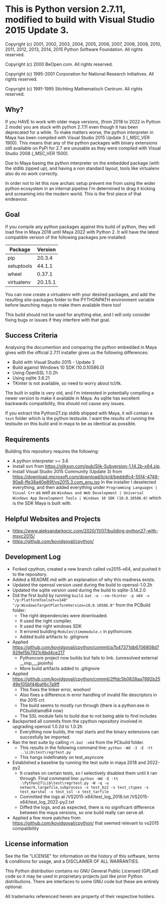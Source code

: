 This is Python version 2.7.11, modified to build with Visual Studio 2015 Update 3.
==================================================================================

Copyright (c) 2001, 2002, 2003, 2004, 2005, 2006, 2007, 2008, 2009, 2010, 2011,
2012, 2013, 2014, 2015 Python Software Foundation.  All rights reserved.

Copyright (c) 2000 BeOpen.com.
All rights reserved.

Copyright (c) 1995-2001 Corporation for National Research Initiatives.
All rights reserved.

Copyright (c) 1991-1995 Stichting Mathematisch Centrum.
All rights reserved.

Why?
----

If you HAVE to work with older maya versions, (from 2018 to 2022 in Python 2
mode) you are stuck with python 2.7.11 even though it has been deprecated for
a while. To make matters worse, the python interpreter in Maya has been 
compiled with Visual Studio 2015 Update 3 (_MSC_VER 1900). This means that any
of the python packages with binary extensions still available on PyPi for 2.7 
are unusable as they were compiled with Visual Studio 2008 (_MSC_VER 1500).

Due to Maya basing the python interpreter on the embedded package (with the 
stdlib zipped up), and having a non standard layout, tools like virtualenv
also do no work correctly.

In order not to let this now archaic setup prevent me from using the wider
python ecosystem in an internal pipeline I'm determined to drag it kicking 
and screaming into the modern world. This is the first piece of that endeavour.

Goal
----

If you compile any python packages against this build of python, they will load
fine in Maya 2018 until Maya 2022 with Python 2. It will have the latest
compatible version of the following packages pre-installed:

| Package    | Version |
| ---------- | ------- |
| pip        | 20.3.4  |
| setuptools | 44.1.1  |
| wheel      | 0.37.1  |
| virtualenv | 20.15.1 |

You can now create a virtualenv with your desired packages, and add the 
resulting site-packages folder to the PYTHONPATH environment variable
before launching maya to make them available there too!

This build should not be used for anything else, and I will only consider
fixing bugs or issues if they interfere with that goal.

Success Criteria
----------------

Analysing the documention and comparing the python embedded in Maya gives with
the official 2.7.11 installer gives us the following differences:

 - Build with Visual Studio 2015 - Update 3
 - Build against Windows 10 SDK (10.0.10586.0)
 - Using OpenSSL 1.0.2h
 - Using sqlite 3.6.21
 - TKinter is not available, so need to worry about tcl/tk.

The built in sqlite is very old, and I'm interested in potentially compiling
a newer version to make it available in Maya. As sqlite has excellent
backwards compatibility, this should not cause any issues.

If you extract the Python27.zip stdlib shipped with Maya, it will contain a
`test` folder which is the python testsuite. I want the results of running the
testsuite on this build and in maya to be as identical as possible.

Requirements
------------

Building this repository requires the following:

 - A python interpreter >= 3.6
 - Install svn from https://sliksvn.com/pub/Slik-Subversion-1.14.2b-x64.zip.
 - Install Visual Studio 2015 Community (Update 3) from
   https://download.microsoft.com/download/b/e/d/bedddfc4-55f4-4748-90a8-ffe38a40e89f/vs2015.3.com_enu.iso
   In the installer I deselected everything, and then added everything under
   `Programming Languages | Visual C++` as well as `Windows and Web Development |
   Universal Windows App Development Tools | Windows 10 SDK (10.0.10586.0)`
   which is the SDK Maya is built with.

Helpful Websites and Projects
-----------------------------

 - https://www.aleksandarkocic.com/2020/11/07/building-python27-with-msvc2015/
 - https://github.com/kovidgoyal/cpython/

Development Log
---------------

 - Forked cpython, created a new branch called vs2015-x64, and pushed it 
   to the repository.
 - Added a README.md with an explanation of why this madness exists.
 - Updated the openssl version used during the build to openssl-1.0.2h
 - Updated the sqlite version used during the build to sqlite-3.14.2.0
 - Did the first build by running `build.bat -e --no-tkinter -p x64 -v "/p:PlatformToolset=v140" "/p:WindowsTargetPlatformVersion=10.0.10586.0"` from the PCBuild folder:
   - The right dependencies were downloaded.
   - It used the right compiler.
   - It used the right windows SDK
   - It errored building `Modules\timemodule.c` in pythoncore.
   - Added build artifacts to .gitignore
 - Applied https://github.com/kovidgoyal/cpython/commit/a7b47371db6706808d7929ef5b7921c6bd4ce217
   - Pythoncore project now builds but fails to link. (unresolved external __imp___pioinfo)
   - More build artifacts added to .gitignore 
 - Applied https://github.com/kovidgoyal/cpython/commit/2ffdc5b0828aa7892b2549e105bf44baf6c7a9ff
    - This fixes the linker error, woohoo!
    - Also fixes a difference in error handling of invalid file descriptors in the 2015 crt.
    - The build seems to mostly run through (there is a python.exe in PCbuild/amd64 now)
    - The SSL module fails to build due to not being able to find includes
 - Backported all commits from the cpython repository involved in upgrading openssl 1.0.2d to 1.0.2h
    - Everything now builds, the repl starts and the binary extensions can succesfully be imported.
 - Ran the test suite by calling `rt.bat -x64` from the PCbuild folder.
    - This results in the following command line: `python -Wd -3 -E -tt ..\Lib\test\regrtest.py`
    - This hangs indefinately on test_asyncore
 - Established a baseline by running the test suite in maya 2018 and 2022-py2
    - It crashes on certain tests, so I selectively disabled them until it ran through. Final command line:
      `python -Wd -E -tt .\Python27\Lib\test\regrtest.py -W -q -u network,largefile,subprocess -x test_bz2 -x test_ctypes -x test_marshal -x test_ssl -x test_tarfile`
    - Committed the logs at /VS2015-x64/test_log_2018.txt /VS2015-x64/test_log_2022-py2.txt
    - Diffed the logs, and as expected, there is no significant difference between the maya versions, so one build really can serve all.
 - Applied a few more patches from https://github.com/kovidgoyal/cpython/ that seemed relevant to vs2015 compatibility
 
License information
-------------------

See the file "LICENSE" for information on the history of this
software, terms & conditions for usage, and a DISCLAIMER OF ALL
WARRANTIES.

This Python distribution contains no GNU General Public Licensed
(GPLed) code so it may be used in proprietary projects just like prior
Python distributions.  There are interfaces to some GNU code but these
are entirely optional.

All trademarks referenced herein are property of their respective
holders.
